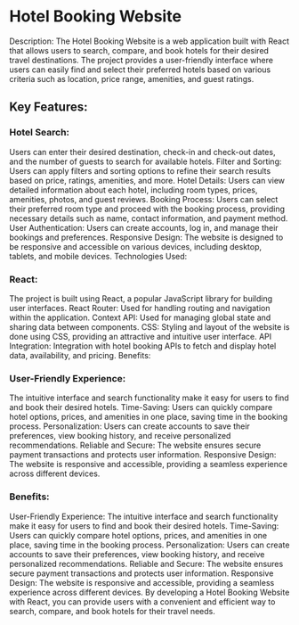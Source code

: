 
# Hotel Booking Website

Description: The Hotel Booking Website is a web application built with React that allows users to search, compare, and book hotels for their desired travel destinations. The project provides a user-friendly interface where users can easily find and select their preferred hotels based on various criteria such as location, price range, amenities, and guest ratings.

## Key Features:

### Hotel Search: 
Users can enter their desired destination, check-in and check-out dates, and the number of guests to search for available hotels. Filter and Sorting: Users can apply filters and sorting options to refine their search results based on price, ratings, amenities, and more. Hotel Details: Users can view detailed information about each hotel, including room types, prices, amenities, photos, and guest reviews. Booking Process: Users can select their preferred room type and proceed with the booking process, providing necessary details such as name, contact information, and payment method. User Authentication: Users can create accounts, log in, and manage their bookings and preferences. Responsive Design: The website is designed to be responsive and accessible on various devices, including desktop, tablets, and mobile devices. Technologies Used:

### React:
The project is built using React, a popular JavaScript library for building user interfaces. React Router: Used for handling routing and navigation within the application. Context API: Used for managing global state and sharing data between components. CSS: Styling and layout of the website is done using CSS, providing an attractive and intuitive user interface. API Integration: Integration with hotel booking APIs to fetch and display hotel data, availability, and pricing. Benefits:

### User-Friendly Experience:
The intuitive interface and search functionality make it easy for users to find and book their desired hotels. Time-Saving: Users can quickly compare hotel options, prices, and amenities in one place, saving time in the booking process. Personalization: Users can create accounts to save their preferences, view booking history, and receive personalized recommendations. Reliable and Secure: The website ensures secure payment transactions and protects user information. Responsive Design: The website is responsive and accessible, providing a seamless experience across different devices.

### Benefits:

User-Friendly Experience: The intuitive interface and search functionality make it easy for users to find and book their desired hotels. Time-Saving: Users can quickly compare hotel options, prices, and amenities in one place, saving time in the booking process. Personalization: Users can create accounts to save their preferences, view booking history, and receive personalized recommendations. Reliable and Secure: The website ensures secure payment transactions and protects user information. Responsive Design: The website is responsive and accessible, providing a seamless experience across different devices. By developing a Hotel Booking Website with React, you can provide users with a convenient and efficient way to search, compare, and book hotels for their travel needs.
